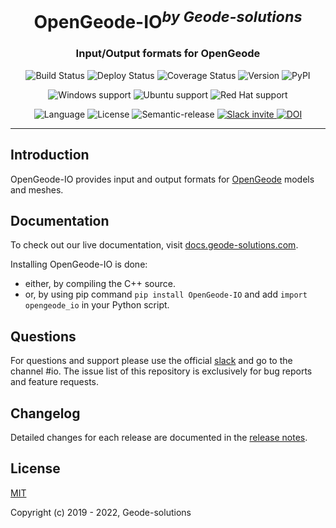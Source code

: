 <h1 align="center">OpenGeode-IO<sup><i>by Geode-solutions</i></sup></h1>
<h3 align="center">Input/Output formats for OpenGeode</h3>

<p align="center">
  <img src="https://github.com/Geode-solutions/OpenGeode-IO/workflows/CI/badge.svg" alt="Build Status">
  <img src="https://github.com/Geode-solutions/OpenGeode-IO/workflows/CD/badge.svg" alt="Deploy Status">
  <img src="https://codecov.io/gh/Geode-solutions/OpenGeode-IO/branch/master/graph/badge.svg" alt="Coverage Status">
  <img src="https://img.shields.io/github/release/Geode-solutions/OpenGeode-IO.svg" alt="Version">
  <img src="https://img.shields.io/pypi/v/opengeode-io" alt="PyPI" >
</p>

<p align="center">
  <img src="https://img.shields.io/static/v1?label=Windows&logo=windows&logoColor=white&message=support&color=success" alt="Windows support">
  <img src="https://img.shields.io/static/v1?label=Ubuntu&logo=Ubuntu&logoColor=white&message=support&color=success" alt="Ubuntu support">
  <img src="https://img.shields.io/static/v1?label=Red%20Hat&logo=Red-Hat&logoColor=white&message=support&color=success" alt="Red Hat support">
</p>

<p align="center">
  <img src="https://img.shields.io/badge/C%2B%2B-11-blue.svg" alt="Language">
  <img src="https://img.shields.io/badge/license-MIT-blue.svg" alt="License">
  <img src="https://img.shields.io/badge/%20%20%F0%9F%93%A6%F0%9F%9A%80-semantic--release-e10079.svg" alt="Semantic-release">
  <a href="https://slackin-opengeode.herokuapp.com">
    <img src="https://slackin-opengeode.herokuapp.com/badge.svg" alt="Slack invite">
  </a>
  <a href="https://doi.org/10.5281/zenodo.3610370">
    <img src="https://zenodo.org/badge/DOI/10.5281/zenodo.3610370.svg" alt="DOI">
  </a>
</p>

---
## Introduction
OpenGeode-IO provides input and output formats for [OpenGeode] models and meshes.

[OpenGeode]: https://github.com/Geode-solutions/OpenGeode


## Documentation
To check out our live documentation, visit [docs.geode-solutions.com](https://docs.geode-solutions.com).

Installing OpenGeode-IO is done:
 * either, by compiling the C++ source.
 * or, by using pip command ```pip install OpenGeode-IO``` and add ```import opengeode_io``` in your Python script.


## Questions
For questions and support please use the official [slack](https://slackin-opengeode.herokuapp.com) and go to the channel #io. The issue list of this repository is exclusively for bug reports and feature requests. 


## Changelog
Detailed changes for each release are documented in the [release notes](https://github.com/Geode-solutions/OpenGeode-IO/releases).


## License
[MIT](https://opensource.org/licenses/MIT)

Copyright (c) 2019 - 2022, Geode-solutions
